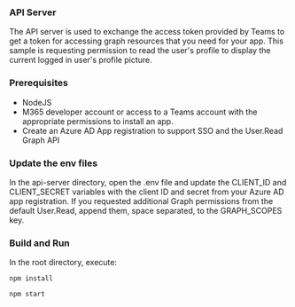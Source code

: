 ### API Server
The API server is used to exchange the access token provided by Teams to get a token for accessing graph resources that you need for your app. This sample is requesting permission to read the user's profile to display the current logged in user's profile picture.

### Prerequisites
- NodeJS
- M365 developer account or access to a Teams account with the appropriate permissions to install an app.
- Create an Azure AD App registration to support SSO and the User.Read Graph API

### Update the env files
In the api-server directory, open the .env file and update the CLIENT_ID and CLIENT_SECRET variables with the client ID and secret from your Azure AD app registration. If you requested additional Graph permissions from the default User.Read, append them, space separated, to the GRAPH_SCOPES key.

### Build and Run
In the root directory, execute:

`npm install`

`npm start`
